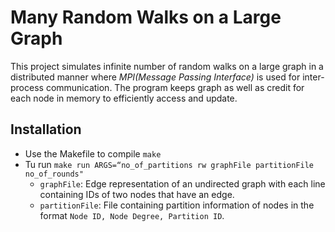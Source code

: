 # Many Random Walks on a Large Graph
This project simulates infinite number of random walks on a large graph in a distributed manner where _MPI(Message Passing Interface)_ is used for inter-process communication. The program keeps graph as well as credit for each node in memory to efficiently access and update.

## Installation
- Use the Makefile to compile `make`
- Tu run `make run ARGS=“no_of_partitions rw graphFile partitionFile no_of_rounds"`
    - `graphFile`: Edge representation of an undirected graph with each line containing IDs of two nodes that have an edge.
    - `partitionFile`: File containing partition information of nodes in the format `Node ID, Node Degree, Partition ID`.
